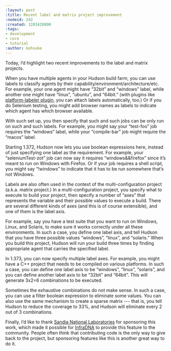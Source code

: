 ```yaml
---
:layout: post
:title: Recent label and matrix project improvement
:nodeid: 242
:created: 1283428800
:tags:
- development
- core
- tutorial
:author: kohsuke
---
```

Today, I’d highlight two recent improvements to the label and matrix projects.

When you have multiple agents in your Hudson build farm, you can use labels to classify agents by their capability/environment/architecture/etc. For example, your one agent might have “32bit” and “windows” label, while another one might have “linux”, “ubuntu”, and “64bit.” (with plugins like <a href=”https://wiki.jenkins.io/display/JENKINS/PlatformLabeler+Plugin”>platform-labeler plugin</a>, you can attach labels automatically, too.) Or if you do Selenium testing, you might add browser names as labels to indicate which agent has which browser available.

With such set up, you then specify that such and such jobs can be only run on such and such labels. For example, you might say your “test-foo” job requires the “windows” label, while your “compile-bar” job might require the “macos” label.
<!--break-->
Starting 1.372, Hudson now lets you use boolean expressions here, instead of just specifying one label as the requirement. For example, your “seleniumTest-zot” job can now say it requires “windows&&firefox” since it’s meant to run on Windows with Firefox. Or if your job requires a shell script, you might say “!windows” to indicate that it has to be run somewhere that’s not Windows.

Labels are also often used in the context of the multi-configuration project (a.k.a. matrix project.) In a multi-configuration project, you specify what to execute to build your project, then specify a number of “axes” that represents the variable and their possible values to execute a build. There are several different kinds of axes (and this is of course extensible), and one of them is the label axis.

For example, say you have a test suite that you want to run on Windows, Linux, and Solaris, to make sure it works correctly under all these environments. In such a case, you define one label axis, and tell Hudson that you have three possible values “windows”, “linux”, and “solaris.” When you build this project, Hudson will run your build three times by finding appropriate agent that carries the specified label.

In 1.373, you can now specify multiple label axes. For example, you might have a C++ project that needs to be compiled on various platforms. In such a case, you can define one label axis to be “windows”, “linux”, “solaris”, and you can define another label axis to be “32bit” and “64bit”. This will generate 3x2=6 combinations to be executed.

Sometimes the exhaustive combinations do not make sense. In such a case, you can use a filter boolean expression to eliminate some values. You can also use the same mechanism to create a sparse matrix --- that is, you tell Hudson to reduce the coverage to 33%, and Hudson will eliminate every 2 out of 3 combinations.

Finally, I’d like to thank <a href="https://www.sandia.gov/">Sandia National Laboratories</a> for sponsoring this work, which made it possible for <a href="https://infradna.com">InfraDNA</a> to provide this feature to the community. People often think that contributing code is the only way to give back to the project, but sponsoring features like this is another great way to do it.
